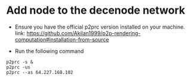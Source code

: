# Add node to the decenode network 

- Ensure you have the official p2prc version installed on your machine. 
link: https://github.com/Akilan1999/p2p-rendering-computation#installation-from-source

- Run the following command 
```
p2prc -s &
p2prc -us 
p2prc --as 64.227.168.102
```
